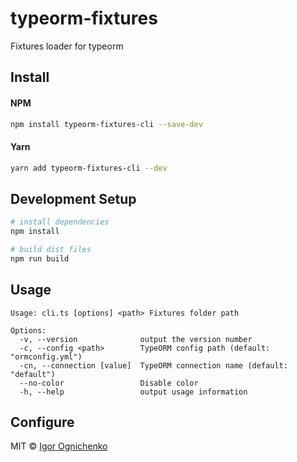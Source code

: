# typeorm-fixtures

Fixtures loader for typeorm

## Install

#### NPM

```bash
npm install typeorm-fixtures-cli --save-dev
```

#### Yarn

```bash
yarn add typeorm-fixtures-cli --dev
```

## Development Setup

```bash
# install dependencies
npm install

# build dist files
npm run build
```

## Usage

```
Usage: cli.ts [options] <path> Fixtures folder path

Options:
  -v, --version              output the version number
  -c, --config <path>        TypeORM config path (default: "ormconfig.yml")
  -cn, --connection [value]  TypeORM connection name (default: "default")
  --no-color                 Disable color
  -h, --help                 output usage information
```

## Configure

MIT © [Igor Ognichenko](https://github.com/RobinCK)
